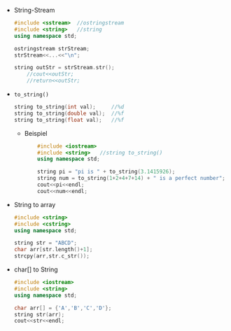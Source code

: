 - String-Stream
	```c++
	#include <sstream>  //ostringstream
	#include <string>   //string
	using namespace std;
	
	ostringstream strStream;
	strStream<<...<<"\n";
	
	string outStr = strStream.str();
		//cout<<outStr;
		//return<<outStr;
	```
- `to_string()` 
	```c++
	string to_string(int val);     //%d
	string to_string(double val);  //%f
	string to_string(float val);   //%f
	```
	- Beispiel 
		```c++
			#include <iostream>
			#include <string>   //string to_string()
			using namespace std;
		
			string pi = "pi is " + to_string(3.1415926);
			string num = to_string(1+2+4+7+14) + " is a perfect number";
			cout<<pi<<endl;
			cout<<num<<endl;
		```
- String to array 
	```c++
	#include <string>
	#include <cstring>
	using namespace std;
	
	string str = "ABCD";
	char arr[str.length()+1];
	strcpy(arr,str.c_str());
	```
- char[] to String
	```c++
	#include <iostream>
	#include <string>
	using namespace std;
	
	char arr[] = {'A','B','C','D'};
	string str(arr);
	cout<<str<<endl;
	```